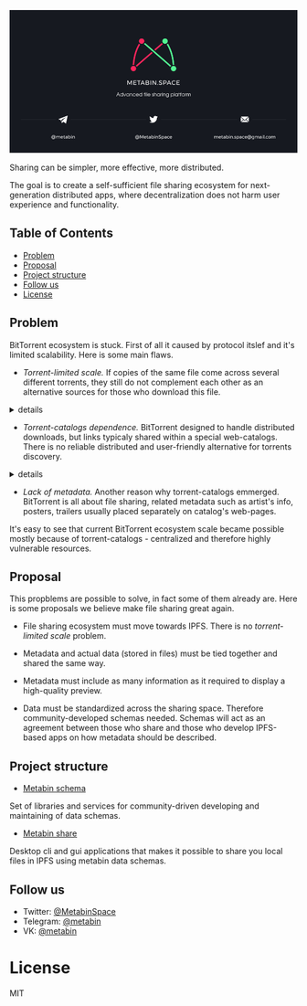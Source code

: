 ![](/_banner.png)

Sharing can be simpler, more effective, more distributed.

The goal is to create a self-sufficient file sharing ecosystem for next-generation distributed apps, where decentralization does not harm user experience and functionality.

## Table of Contents

- [Problem](#problem)
- [Proposal](#proposal)
- [Project structure](#project-structure)
- [Follow us](#follow-us)
- [License](#license)

## Problem

BitTorrent ecosystem is stuck. First of all it caused by protocol itslef and it's limited scalability. Here is some main flaws.

- *Torrent-limited scale.* If copies of the same file come across several different torrents, they still do not complement each other as an alternative sources for those who download this file.

<details><summary>details</summary><p>

![](/images/torrent-limited-scale.png)

*The same applies to torrents with copies of the same file named differently.*

Because of such architecture you can easily end up in a situaton, when torrent you interested in has no online seeds, but same files are available under several different torrents with large swarms. And you have to manually crawl different web-ctalogs untill you meet some of this active torrents.

</p></details>


- *Torrent-catalogs dependence.* BitTorrent designed to handle distributed downloads, but links typicaly shared within a special web-catalogs. There is no reliable distributed and user-friendly alternative for torrents discovery.

<details><summary>details</summary><p>

![](/images/torrent-catalogs-dependence.png)

What happens if this web-ctalog get closed? Sure, download-guy will continue downloading because he is already has direct connection with share-guy. But from this moment there is no (easy) way to find this torrent unless it get published somewhere else.

</p></details>

- *Lack of metadata.* Another reason why torrent-catalogs emmerged. BitTorrent is all about file sharing, related metadata such as artist's info, posters, trailers usually placed separately on catalog's web-pages.

It's easy to see that current BitTorrent ecosystem scale became possible mostly because of torrent-catalogs - centralized and therefore highly vulnerable resources.

## Proposal

This propblems are possible to solve, in fact some of them already are. Here is some proposals we believe make file sharing great again.

- File sharing ecosystem must move towards IPFS. There is no *torrent-limited scale* problem.

- Metadata and actual data (stored in files) must be tied together and shared the same way.

- Metadata must include as many information as it required to display a high-quality preview.

- Data must be standardized across the sharing space. Therefore community-developed schemas needed. Schemas will act as an agreement between those who share and those who develop IPFS-based apps on how metadata should be described.

## Project structure

- [Metabin schema](https://github.com/metabin/metabin-schema)

Set of libraries and services for community-driven developing and maintaining of data schemas.

- [Metabin share](https://github.com/metabin/metabin-client)

Desktop cli and gui applications that makes it possible to share you local files in IPFS using metabin data schemas.

## Follow us

- Twitter: [@MetabinSpace](http://twitter.com/MetabinSpace)
- Telegram: [@metabin](http://t.me/metabin)
- VK: [@metabin](http://vk.com/metabin)

# License
MIT
